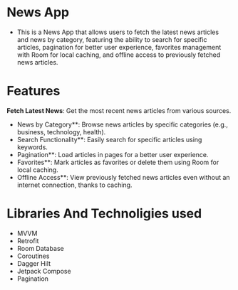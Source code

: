 # News App

* This is a News App that allows users to fetch the latest news articles and news by category, featuring the ability to search for specific articles, pagination for better user experience, favorites management with Room for local caching, and offline access to previously fetched news articles.

# Features

**Fetch Latest News**: Get the most recent news articles from various sources.
  * News by Category**: Browse news articles by specific categories (e.g., business, technology, health).
  * Search Functionality**: Easily search for specific articles using keywords.
  * Pagination**: Load articles in pages for a better user experience.
  * Favorites**: Mark articles as favorites or delete them using Room for local caching.
  * Offline Access**: View previously fetched news articles even without an internet connection, thanks to caching.

 # Libraries And Technoligies used

* MVVM 
* Retrofit
* Room Database
* Coroutines 
* Dagger Hilt
* Jetpack Compose
* Pagination
  
